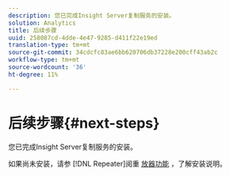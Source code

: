 ```yaml
---
description: 您已完成Insight Server复制服务的安装。
solution: Analytics
title: 后续步骤
uuid: 258087cd-4dde-4e47-9285-d411f22e19ed
translation-type: tm+mt
source-git-commit: 34cdcfc83ae6bb620706db37228e200cff43ab2c
workflow-type: tm+mt
source-wordcount: '36'
ht-degree: 11%

---
```



# 后续步骤{#next-steps}

您已完成Insight Server复制服务的安装。

如果尚未安装，请参 [!DNL Repeater]阅重 [放器功能](../../../home/c-inst-svr/c-rptr-fntly/c-rptr-fntly.md#concept-78613328ece345b2937cd6e43d7f31f2) ，了解安装说明。

